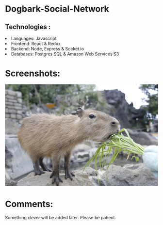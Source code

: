 # Dogbark-Social-Network

<h2>Technologies :</h2>

  <li>Languages: Javascript
  <li>Frontend: React & Redux
  <li>Backend: Node, Express & Socket.io
  <li>Databases: Postgres SQL & Amazon Web Services S3

<h1>Screenshots:</h1>

 <img src="/public/images/capcap.jpeg" />
 <!-- <img src="/public/pupparktwo.png" />
 <img src="/public/pupparkthree.png" />
 <img src="/public/pupparkfour.png" /> -->

 <h1>Comments:</h1> <p>Something clever will be added later.  Please be patient.</p>
